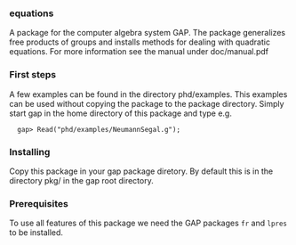 ### equations

A package for the computer algebra system GAP. 
The package generalizes free products of groups and installs methods for dealing with quadratic equations.
For more information see the manual under doc/manual.pdf

### First steps
A few examples can be found in the directory phd/examples. 
This examples can be used without copying the package to the package directory.
Simply start gap in the home directory of this package and type e.g. 
```
  gap> Read("phd/examples/NeumannSegal.g");
```

### Installing
Copy this package in your gap package diretory.
By default this is in the directory pkg/ in the gap root directory.

### Prerequisites
To use all features of this package we need the GAP packages `fr` and `lpres` to be installed.
